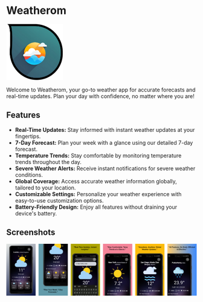 # Weatherom

<img src="/assets/images/screenshots/logo_2.png" alt="Weatherom Logo" width="150">

Welcome to Weatherom, your go-to weather app for accurate forecasts and real-time updates. Plan your day with confidence, no matter where you are!

## Features

- **Real-Time Updates:** Stay informed with instant weather updates at your fingertips.
- **7-Day Forecast:** Plan your week with a glance using our detailed 7-day forecast.
- **Temperature Trends:** Stay comfortable by monitoring temperature trends throughout the day.
- **Severe Weather Alerts:** Receive instant notifications for severe weather conditions.
- **Global Coverage:** Access accurate weather information globally, tailored to your location.
- **Customizable Settings:** Personalize your weather experience with easy-to-use customization options.
- **Battery-Friendly Design:** Enjoy all features without draining your device's battery.

## Screenshots

![Weatherom Screenshot](/assets/images/screenshots/group.png)

